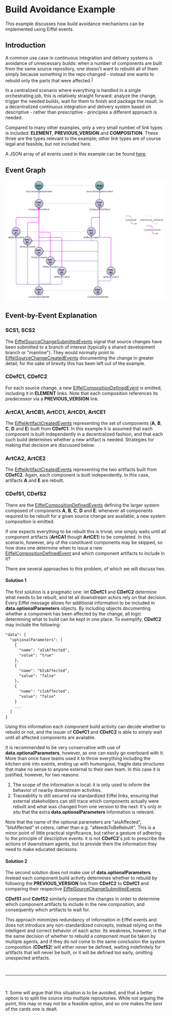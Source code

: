 # Build Avoidance Example
This example discusses how build avoidance mechanisms can be implemented using Eiffel events.

## Introduction
A common use case in continuous integration and delivery systems is avoidance of unnecessary builds: when a number of components are built from the same source repository, one doesn't want to rebuild all of them simply because _something_ in the repo changed - instead one wants to rebuild only the parts that were affected.<sup>[1](#footnote1)</sup>

In a centralized scenario where everything is handled in a single orchestrating job, this is relatively straight forward: analyze the change, trigger the needed builds, wait for them to finish and package the result. In a decentralized continuous integration and delivery system based on descriptive - rather than prescriptive - principles a different approach is needed.

Compared to many other examples, only a very small number of link types is included: __ELEMENT__, __PREVIOUS_VERSION__ and __COMPOSITION__. These three are the types relevant to the example; other link types are of course legal and feasible, but not included here. 

A JSON array of all events used in this example can be found [here](https://github.com/Ericsson/eiffel-examples/blob/master/flows/build-avoidance/events.json).

## Event Graph
![alt text](./build-avoidance.png "Event Graph of Build Avoidance Example")

## Event-by-Event Explanation
### SCS1, SCS2
The [EiffelSourceChangeSubmittedEvents](../eiffel-vocabulary/EiffelSourceChangeSubmittedEvent.md) signal that source changes have been submitted to a branch of interest (typically a shared development branch or "mainline"). They would normally point to [EiffelSourceChangeCreatedEvents](../eiffel-vocabulary/EiffelSourceChangeCreatedEvent.md) documenting the change in greater detail; for the sake of brevity this has been left out of the example. 

### CDefC1, CDefC2
For each source change, a new [EiffelCompositionDefinedEvent](../eiffel-vocabulary/EiffelCompositionDefinedEvent.md) is emitted, including it in __ELEMENT__ links. Note that each composition references its predecessor via a __PREVIOUS_VERSION__ link.

### ArtCA1, ArtCB1, ArtCC1, ArtCD1, ArtCE1
The [EiffelArtifactCreatedEvents](../eiffel-vocabulary/EiffelArtifactCreatedEvent.md) representing the set of components (__A__, __B__, __C__, __D__ and __E__) built from __CDefC1__. In this example it is assumed that each component is built independently in a decentralized fashion, and that each such build determines whether a new artifact is needed. Strategies for making that decision are discussed below.

### ArtCA2, ArtCE2
The [EiffelArtifactCreatedEvents](../eiffel-vocabulary/EiffelArtifactCreatedEvent.md) representing the two artifacts built from __CDefC2__. Again, each component is built independently. In this case, artifacts __A__ and __E__ are rebuilt.

### CDefS1, CDefS2
There are the [EiffelCompositionDefinedEvents](../eiffel-vocabulary/EiffelCompositionDefinedEvent.md) defining the larger system composed of components __A__, __B__, __C__, __D__ and __E__: whenever all components required to be rebuilt for a given source change are available, a new system composition is emitted.

If one expects everything to be rebuilt this is trivial; one simply waits until all component artifacts (__ArtCA1__ though __ArtCE1__) to be completed. In this scenario, however, any of the constituent components may be skipped, so how does one determine when to issue a new [EiffelCompositionDefinedEvent](../eiffel-vocabulary/EiffelCompositionDefinedEvent.md) and which component artifacts to include in it?

There are several approaches to this problem, of which we will discuss two.

#### Solution 1
The first solution is a pragmatic one: let __CDefC1__ and __CDefC2__ determine what needs to be rebuilt, and let all downstream actors rely on that decision. Every Eiffel message allows for additional information to be included in __data.optionalParameters__ objects. By including objects documenting whether a component has been affected by the change, all logic determining what to build can be kept in one place. To exemplify, __CDefC2__ may include the following:

    "data": {
      "optionalParameters": [
        {
          "name": "aIsAffected",
          "value": "true"
        },
        {
          "name": "bIsAffected",
          "value": "false"
        },
        {
          "name": "cIsAffected",
          "value": "false"
        }
        ...
      ]
    }

Using this information each component build activity can decide whether to rebuild or not, and the issuer of __CDefC1__ and __CDefC2__ is able to simply wait until all affected components are available.
    
It is recommended to be very conservative with use of __data.optionalParameters__, however, as one can easily go overboard with it. More than once have teams used it to throw everything including the kitchen sink into events, ending up with humongous, fragile data structures that make no sense to anyone external to their own team. In this case it is justified, however, for two reasons:
1. The scope of the information is local: it is only used to inform the behavior of nearby downstream activities.
2. Traceability is still secured via standardized Eiffel links, ensuring that external stakeholders can still trace which components actually were rebuilt and what was changed from one version to the next: it's only _in situ_ that the extra __data.optionalParameters__ information is relevant.

Note that the name of the optional parameters are "aIsAffected", "bIsAffected" et cetera, rather than e.g. "aNeedsToBeRebuilt". This is a minor point of little practical significance, but rather a gesture of adhering to the principle of descriptive events: it is not __CDefC2__'s job to prescribe the actions of downstream agents, but to provide them the information they need to make educated decisions.

#### Solution 2
The second solution does not make use of __data.optionalParameters__. Instead each component build activity determines whether to rebuild by following the __PREVIOUS_VERSION__ link from __CDefC2__ to __CDefC1__ and comparing their respective [EiffelSourceChangeSubmittedEvents](../eiffel-vocabulary/EiffelSourceChangeSubmittedEvent.md).

__CDefS1__ and __CdefS2__ similarly compare the changes in order to determine which component artifacts to include in the new composition, and consequently which artifacts to wait for.

This approach minimizes redundancy of information in Eiffel events and does not introduce any non-standardized concepts, instead relying on the intelligent and correct behavior of each actor. Its weakness, however, is that the same decision of whether to rebuild a component must be taken by multiple agents, and if they do not come to the same conclusion the system composition (__CDefS2__) will either never be defined, waiting indefinitely for artifacts that will never be built, or it will be defined too early, omitting unexpected artifacts.

&nbsp;
&nbsp;

------------------
&nbsp;

<a name="footnote1">1</a>: Some will argue that this situation is to be avoided, and that a better option is to split the source into multiple repositories. While not arguing the point, this may or may not be a feasible option, and so one makes the best of the cards one is dealt.
